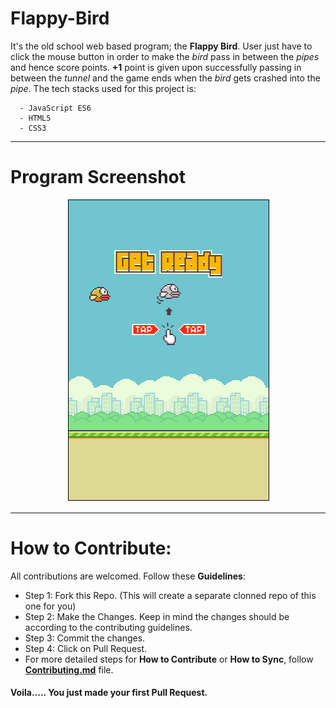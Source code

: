 # Flappy-Bird

It's the old school web based program; the __Flappy Bird__. User just have to click the mouse button in order to make the _bird_ pass in between the _pipes_ and hence score points. __+1__ point is given upon successfully passing in between the _tunnel_ and the game ends when the _bird_ gets crashed into the _pipe_. The tech stacks used for this project is: 
```
  - JavaScript ES6
  - HTML5
  - CSS3
```

---

# Program Screenshot

<p align='center'><img src="https://github.com/DeepNinja07x/Flappy-Bird/blob/main/Flappy%20Bird/img/Screenshot.PNG" alt="Screenshot"></p>

---

# How to Contribute:
All contributions are welcomed. Follow these __Guidelines__:
- Step 1: Fork this Repo. (This will create a separate clonned repo of this one for you)
- Step 2: Make the Changes. Keep in mind the changes should be according to the contributing guidelines.
- Step 3: Commit the changes.
- Step 4: Click on Pull Request.
- For more detailed steps for __How to Contribute__ or __How to Sync__, follow [__Contributing.md__](https://github.com/DeepNinja07x/Typing-Speed-Test/blob/main/CONTRIBUTING.md) file.
#### Voila..... You just made your first Pull Request.
